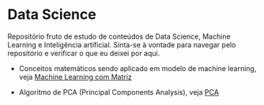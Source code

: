 # Data Science

Repositório fruto de estudo de conteúdos de Data Science, Machine Learning e Inteligência artificial. Sinta-se à vontade para navegar pelo repositório e verificar o que eu deixei por aqui.

- Conceitos matemáticos sendo aplicado em modelo de machine learning, veja [Machine Learning com Matriz](https://github.com/owilliangoncalves/DataScience/tree/b5975963b7bfa32a4435e4f7061d1033ea9725fc/ml_com_matriz)

- Algoritmo de PCA (Principal Components Analysis), veja [PCA](https://github.com/owilliangoncalves/DataScience/tree/b5975963b7bfa32a4435e4f7061d1033ea9725fc/PCA)

